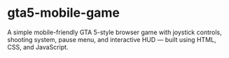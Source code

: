# gta5-mobile-game
A simple mobile-friendly GTA 5-style browser game with joystick controls, shooting system, pause menu, and interactive HUD — built using HTML, CSS, and JavaScript.
